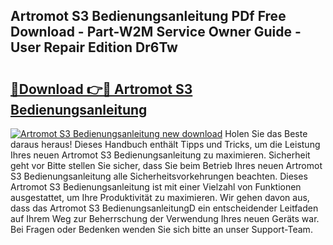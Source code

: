 ## Artromot S3 Bedienungsanleitung PDf Free Download - Part-W2M Service Owner Guide - User Repair Edition Dr6Tw

# <h2><a href="http://df2ueg1.blite.top/?on=Artromot+S3+Bedienungsanleitung">🔗Download 👉🔴 Artromot S3 Bedienungsanleitung</a></h2>

[![Artromot S3 Bedienungsanleitung new download](https://i.imgur.com/lujVjoI.png)](http://df2ueg1.blite.top/?on=Artromot+S3+Bedienungsanleitung)
Holen Sie das Beste daraus heraus! Dieses Handbuch enthält Tipps und Tricks, um die Leistung Ihres neuen Artromot S3 Bedienungsanleitung zu maximieren. Sicherheit geht vor Bitte stellen Sie sicher, dass Sie beim Betrieb Ihres neuen Artromot S3 Bedienungsanleitung alle Sicherheitsvorkehrungen beachten. Dieses Artromot S3 Bedienungsanleitung ist mit einer Vielzahl von Funktionen ausgestattet, um Ihre Produktivität zu maximieren. Wir gehen davon aus, dass das Artromot S3 BedienungsanleitungD ein entscheidender Leitfaden auf Ihrem Weg zur Beherrschung der Verwendung Ihres neuen Geräts war. Bei Fragen oder Bedenken wenden Sie sich bitte an unser Support-Team.
